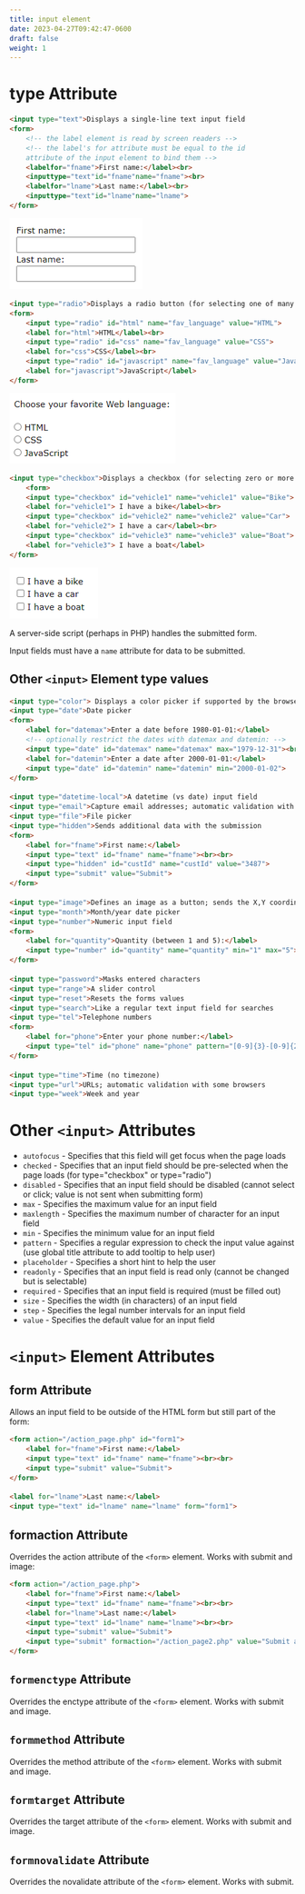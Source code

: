```yaml
---
title: input element
date: 2023-04-27T09:42:47-0600
draft: false
weight: 1
---
```


# type Attribute
```html
<input type="text">Displays a single-line text input field
<form>
    <!-- the label element is read by screen readers -->
    <!-- the label's for attribute must be equal to the id
    attribute of the input element to bind them -->
    <labelfor="fname">First name:</label><br>
    <inputtype="text"id="fname"name="fname"><br>
    <labelfor="lname">Last name:</label><br>
    <inputtype="text"id="lname"name="lname">
</form>
```
![A screenshot of a form with two fields labeled 'first name' and 'last name'](./xHTML_Forms---form--Element_Forms---input--Element-image1.png)

```html
<input type="radio">Displays a radio button (for selecting one of many choices)
<form>
    <input type="radio" id="html" name="fav_language" value="HTML">
    <label for="html">HTML</label><br>
    <input type="radio" id="css" name="fav_language" value="CSS">
    <label for="css">CSS</label><br>
    <input type="radio" id="javascript" name="fav_language" value="JavaScript">
    <label for="javascript">JavaScript</label>
</form>
```
![A screenshot of a form with a heading 'Displays a radio button (for selecting one of many choices)' and three radio buttons labeled 'HTML', 'CSS', and 'JavaScript'](./xHTML_Forms---form--Element_Forms---input--Element-image2.png)

```html
<input type="checkbox">Displays a checkbox (for selecting zero or more of many choices)
    <form>
    <input type="checkbox" id="vehicle1" name="vehicle1" value="Bike">
    <label for="vehicle1"> I have a bike</label><br>
    <input type="checkbox" id="vehicle2" name="vehicle2" value="Car">
    <label for="vehicle2"> I have a car</label><br>
    <input type="checkbox" id="vehicle3" name="vehicle3" value="Boat">
    <label for="vehicle3"> I have a boat</label>
</form>
```
![A screenshot of a form with 3 checkbox items labeled 'I have a bike', 'I have a car', and 'I have a boat'](./xHTML_Forms---form--Element_Forms---input--Element-image3.png)

A server-side script (perhaps in PHP) handles the submitted form.

Input fields must have a `name` attribute for data to be submitted.

## Other `<input>` Element type values
```html
<input type="color"> Displays a color picker if supported by the browser
<input type="date">Date picker
<form>
    <label for="datemax">Enter a date before 1980-01-01:</label>
    <!-- optionally restrict the dates with datemax and datemin: -->
    <input type="date" id="datemax" name="datemax" max="1979-12-31"><br><br>
    <label for="datemin">Enter a date after 2000-01-01:</label>
    <input type="date" id="datemin" name="datemin" min="2000-01-02">
</form>

<input type="datetime-local">A datetime (vs date) input field
<input type="email">Capture email addresses; automatic validation with some browsers
<input type="file">File picker
<input type="hidden">Sends additional data with the submission
<form>
    <label for="fname">First name:</label>
    <input type="text" id="fname" name="fname"><br><br>
    <input type="hidden" id="custId" name="custId" value="3487">
    <input type="submit" value="Submit">
</form>

<input type="image">Defines an image as a button; sends the X,Y coordinates of the click that activated the button - has src, alt, width, and height attributes
<input type="month">Month/year date picker
<input type="number">Numeric input field
<form>
    <label for="quantity">Quantity (between 1 and 5):</label>
    <input type="number" id="quantity" name="quantity" min="1" max="5">
</form>

<input type="password">Masks entered characters
<input type="range">A slider control
<input type="reset">Resets the forms values
<input type="search">Like a regular text input field for searches
<input type="tel">Telephone numbers
<form>
    <label for="phone">Enter your phone number:</label>
    <input type="tel" id="phone" name="phone" pattern="[0-9]{3}-[0-9]{2}-[0-9]{3}">
</form>

<input type="time">Time (no timezone)
<input type="url">URLs; automatic validation with some browsers
<input type="week">Week and year
```

# Other `<input>` Attributes
- `autofocus` - Specifies that this field will get focus when the page loads
- `checked` - Specifies that an input field should be pre-selected when the page loads (for type="checkbox" or type="radio")
- `disabled` - Specifies that an input field should be disabled (cannot select or click; value is not sent when submitting form)
- `max` - Specifies the maximum value for an input field
- `maxlength` - Specifies the maximum number of character for an input field
- `min` - Specifies the minimum value for an input field
- `pattern` - Specifies a regular expression to check the input value against (use global title attribute to add tooltip to help user)
- `placeholder` - Specifies a short hint to help the user
- `readonly` - Specifies that an input field is read only (cannot be changed but is selectable)
- `required` - Specifies that an input field is required (must be filled out)
- `size` - Specifies the width (in characters) of an input field
- `step` - Specifies the legal number intervals for an input field
- `value` - Specifies the default value for an input field

# `<input>` Element  Attributes
## form Attribute
Allows an input field to be outside of the HTML form but still part of the form:
```html
<form action="/action_page.php" id="form1">
    <label for="fname">First name:</label>
    <input type="text" id="fname" name="fname"><br><br>
    <input type="submit" value="Submit">
</form>

<label for="lname">Last name:</label>
<input type="text" id="lname" name="lname" form="form1">
```
## formaction Attribute
Overrides the action attribute of the `<form>` element. Works with submit and image:
```html
<form action="/action_page.php">
    <label for="fname">First name:</label>
    <input type="text" id="fname" name="fname"><br><br>
    <label for="lname">Last name:</label>
    <input type="text" id="lname" name="lname"><br><br>
    <input type="submit" value="Submit">
    <input type="submit" formaction="/action_page2.php" value="Submit as Admin">
</form>
```

## `formenctype` Attribute
Overrides the enctype attribute of the `<form>` element. Works with submit and image.

## `formmethod` Attribute
Overrides the method attribute of the `<form>` element. Works with submit and image.

## `formtarget` Attribute
Overrides the target attribute of the `<form>` element. Works with submit and image.

## `formnovalidate` Attribute
Overrides the novalidate attribute of the `<form>` element. Works with submit.






